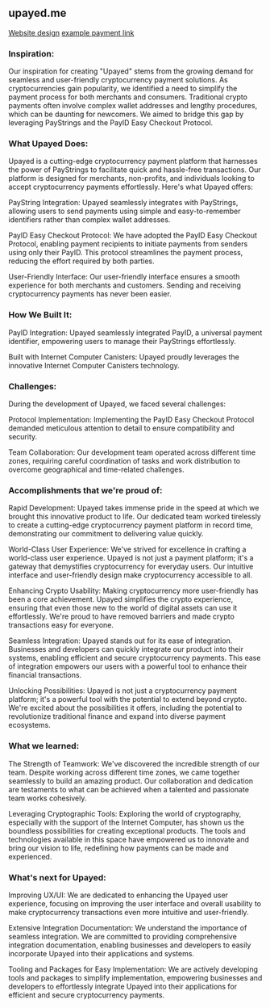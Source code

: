 ## upayed.me

[Website design](pay.upayed.me/web)
[example payment link](https://pay.upayed.me/?name=DEVPOST&address=jonathan$upayed.me&currency=USD&amount=10&logo=https://q9k6x7m8.stackpathcdn.com/assets/reimagine2/devpost-logo-25d0005ec83e3b9ef6fce93235bb6d642d7c828f31758ebdb5b7ee87de7d45c3.svg&callbackUrl=https://devpost.com)

### Inspiration:

Our inspiration for creating "Upayed" stems from the growing demand for seamless and user-friendly cryptocurrency payment solutions. As cryptocurrencies gain popularity, we identified a need to simplify the payment process for both merchants and consumers. Traditional crypto payments often involve complex wallet addresses and lengthy procedures, which can be daunting for newcomers. We aimed to bridge this gap by leveraging PayStrings and the PayID Easy Checkout Protocol.

### What Upayed Does:

Upayed is a cutting-edge cryptocurrency payment platform that harnesses the power of PayStrings to facilitate quick and hassle-free transactions. Our platform is designed for merchants, non-profits, and individuals looking to accept cryptocurrency payments effortlessly. Here's what Upayed offers:

PayString Integration: Upayed seamlessly integrates with PayStrings, allowing users to send payments using simple and easy-to-remember identifiers rather than complex wallet addresses.

PayID Easy Checkout Protocol: We have adopted the PayID Easy Checkout Protocol, enabling payment recipients to initiate payments from senders using only their PayID. This protocol streamlines the payment process, reducing the effort required by both parties.

User-Friendly Interface: Our user-friendly interface ensures a smooth experience for both merchants and customers. Sending and receiving cryptocurrency payments has never been easier.

### How We Built It:

PayID Integration: Upayed seamlessly integrated PayID, a universal payment identifier, empowering users to manage their PayStrings effortlessly.

Built with Internet Computer Canisters: Upayed proudly leverages the innovative Internet Computer Canisters technology.

### Challenges:

During the development of Upayed, we faced several challenges:

Protocol Implementation: Implementing the PayID Easy Checkout Protocol demanded meticulous attention to detail to ensure compatibility and security.

Team Collaboration: Our development team operated across different time zones, requiring careful coordination of tasks and work distribution to overcome geographical and time-related challenges.

### Accomplishments that we're proud of:

Rapid Development: Upayed takes immense pride in the speed at which we brought this innovative product to life. Our dedicated team worked tirelessly to create a cutting-edge cryptocurrency payment platform in record time, demonstrating our commitment to delivering value quickly.

World-Class User Experience: We've strived for excellence in crafting a world-class user experience. Upayed is not just a payment platform; it's a gateway that demystifies cryptocurrency for everyday users. Our intuitive interface and user-friendly design make cryptocurrency accessible to all.

Enhancing Crypto Usability: Making cryptocurrency more user-friendly has been a core achievement. Upayed simplifies the crypto experience, ensuring that even those new to the world of digital assets can use it effortlessly. We're proud to have removed barriers and made crypto transactions easy for everyone.

Seamless Integration: Upayed stands out for its ease of integration. Businesses and developers can quickly integrate our product into their systems, enabling efficient and secure cryptocurrency payments. This ease of integration empowers our users with a powerful tool to enhance their financial transactions.

Unlocking Possibilities: Upayed is not just a cryptocurrency payment platform; it's a powerful tool with the potential to extend beyond crypto. We're excited about the possibilities it offers, including the potential to revolutionize traditional finance and expand into diverse payment ecosystems.

### What we learned:

The Strength of Teamwork: We've discovered the incredible strength of our team. Despite working across different time zones, we came together seamlessly to build an amazing product. Our collaboration and dedication are testaments to what can be achieved when a talented and passionate team works cohesively.

Leveraging Cryptographic Tools: Exploring the world of cryptography, especially with the support of the Internet Computer, has shown us the boundless possibilities for creating exceptional products. The tools and technologies available in this space have empowered us to innovate and bring our vision to life, redefining how payments can be made and experienced.

### What's next for Upayed:

Improving UX/UI: We are dedicated to enhancing the Upayed user experience, focusing on improving the user interface and overall usability to make cryptocurrency transactions even more intuitive and user-friendly.

Extensive Integration Documentation: We understand the importance of seamless integration. We are committed to providing comprehensive integration documentation, enabling businesses and developers to easily incorporate Upayed into their applications and systems.

Tooling and Packages for Easy Implementation: We are actively developing tools and packages to simplify implementation, empowering businesses and developers to effortlessly integrate Upayed into their applications for efficient and secure cryptocurrency payments.
